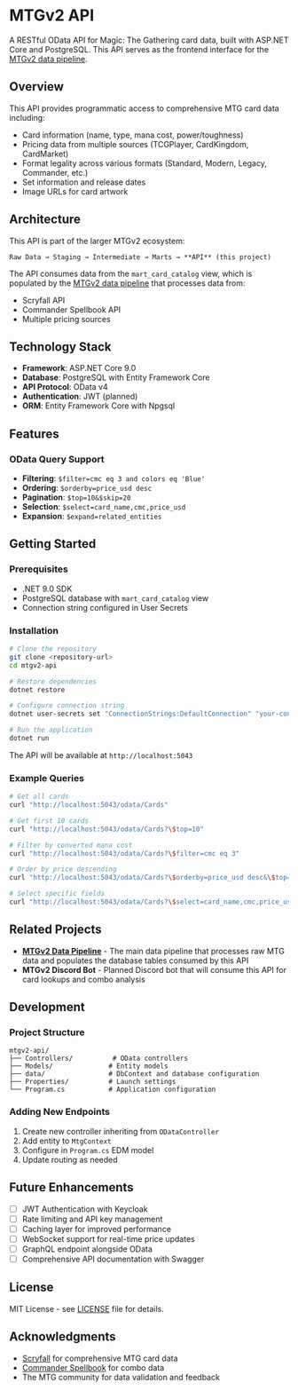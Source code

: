# MTGv2 API

A RESTful OData API for Magic: The Gathering card data, built with ASP.NET Core and PostgreSQL. This API serves as the frontend interface for the [MTGv2 data pipeline](https://github.com/Seazeeee/mtgv2).

## Overview

This API provides programmatic access to comprehensive MTG card data including:

- Card information (name, type, mana cost, power/toughness)
- Pricing data from multiple sources (TCGPlayer, CardKingdom, CardMarket)
- Format legality across various formats (Standard, Modern, Legacy, Commander, etc.)
- Set information and release dates
- Image URLs for card artwork

## Architecture

This API is part of the larger MTGv2 ecosystem:

```
Raw Data → Staging → Intermediate → Marts → **API** (this project)
```

The API consumes data from the `mart_card_catalog` view, which is populated by the [MTGv2 data pipeline](https://github.com/Seazeeee/mtgv2) that processes data from:

- Scryfall API
- Commander Spellbook API
- Multiple pricing sources

## Technology Stack

- **Framework**: ASP.NET Core 9.0
- **Database**: PostgreSQL with Entity Framework Core
- **API Protocol**: OData v4
- **Authentication**: JWT (planned)
- **ORM**: Entity Framework Core with Npgsql

## Features

### OData Query Support

- **Filtering**: `$filter=cmc eq 3 and colors eq 'Blue'`
- **Ordering**: `$orderby=price_usd desc`
- **Pagination**: `$top=10&$skip=20`
- **Selection**: `$select=card_name,cmc,price_usd`
- **Expansion**: `$expand=related_entities`

## Getting Started

### Prerequisites

- .NET 9.0 SDK
- PostgreSQL database with `mart_card_catalog` view
- Connection string configured in User Secrets

### Installation

```bash
# Clone the repository
git clone <repository-url>
cd mtgv2-api

# Restore dependencies
dotnet restore

# Configure connection string
dotnet user-secrets set "ConnectionStrings:DefaultConnection" "your-connection-string"

# Run the application
dotnet run
```

The API will be available at `http://localhost:5043`

### Example Queries

```bash
# Get all cards
curl "http://localhost:5043/odata/Cards"

# Get first 10 cards
curl "http://localhost:5043/odata/Cards?\$top=10"

# Filter by converted mana cost
curl "http://localhost:5043/odata/Cards?\$filter=cmc eq 3"

# Order by price descending
curl "http://localhost:5043/odata/Cards?\$orderby=price_usd desc&\$top=5"

# Select specific fields
curl "http://localhost:5043/odata/Cards?\$select=card_name,cmc,price_usd&\$top=10"
```

## Related Projects

- **[MTGv2 Data Pipeline](https://github.com/Seazeeee/mtgv2)** - The main data pipeline that processes raw MTG data and populates the database tables consumed by this API
- **MTGv2 Discord Bot** - Planned Discord bot that will consume this API for card lookups and combo analysis

## Development

### Project Structure

```
mtgv2-api/
├── Controllers/          # OData controllers
├── Models/              # Entity models
├── data/                # DbContext and database configuration
├── Properties/          # Launch settings
└── Program.cs           # Application configuration
```

### Adding New Endpoints

1. Create new controller inheriting from `ODataController`
2. Add entity to `MtgContext`
3. Configure in `Program.cs` EDM model
4. Update routing as needed

## Future Enhancements

- [ ] JWT Authentication with Keycloak
- [ ] Rate limiting and API key management
- [ ] Caching layer for improved performance
- [ ] WebSocket support for real-time price updates
- [ ] GraphQL endpoint alongside OData
- [ ] Comprehensive API documentation with Swagger

## License

MIT License - see [LICENSE](LICENSE) file for details.

## Acknowledgments

- [Scryfall](https://scryfall.com/) for comprehensive MTG card data
- [Commander Spellbook](https://commanderspellbook.com/) for combo data
- The MTG community for data validation and feedback
